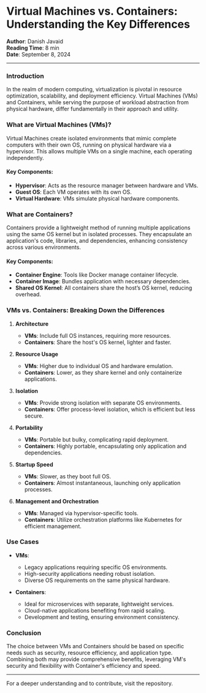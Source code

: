 
# Virtual Machines vs. Containers: Understanding the Key Differences

**Author**: Danish Javaid  
**Reading Time**: 8 min  
**Date**: September 8, 2024  

---

### Introduction

In the realm of modern computing, virtualization is pivotal in resource optimization, scalability, and deployment efficiency. Virtual Machines (VMs) and Containers, while serving the purpose of workload abstraction from physical hardware, differ fundamentally in their approach and utility.

### What are Virtual Machines (VMs)?

Virtual Machines create isolated environments that mimic complete computers with their own OS, running on physical hardware via a hypervisor. This allows multiple VMs on a single machine, each operating independently.

#### Key Components:

- **Hypervisor**: Acts as the resource manager between hardware and VMs.
- **Guest OS**: Each VM operates with its own OS.
- **Virtual Hardware**: VMs simulate physical hardware components.

### What are Containers?

Containers provide a lightweight method of running multiple applications using the same OS kernel but in isolated processes. They encapsulate an application's code, libraries, and dependencies, enhancing consistency across various environments.

#### Key Components:

- **Container Engine**: Tools like Docker manage container lifecycle.
- **Container Image**: Bundles application with necessary dependencies.
- **Shared OS Kernel**: All containers share the host’s OS kernel, reducing overhead.

### VMs vs. Containers: Breaking Down the Differences

1. **Architecture**
   - **VMs**: Include full OS instances, requiring more resources.
   - **Containers**: Share the host's OS kernel, lighter and faster.

2. **Resource Usage**
   - **VMs**: Higher due to individual OS and hardware emulation.
   - **Containers**: Lower, as they share kernel and only containerize applications.

3. **Isolation**
   - **VMs**: Provide strong isolation with separate OS environments.
   - **Containers**: Offer process-level isolation, which is efficient but less secure.

4. **Portability**
   - **VMs**: Portable but bulky, complicating rapid deployment.
   - **Containers**: Highly portable, encapsulating only application and dependencies.

5. **Startup Speed**
   - **VMs**: Slower, as they boot full OS.
   - **Containers**: Almost instantaneous, launching only application processes.

6. **Management and Orchestration**
   - **VMs**: Managed via hypervisor-specific tools.
   - **Containers**: Utilize orchestration platforms like Kubernetes for efficient management.

### Use Cases

- **VMs**:
  - Legacy applications requiring specific OS environments.
  - High-security applications needing robust isolation.
  - Diverse OS requirements on the same physical hardware.

- **Containers**:
  - Ideal for microservices with separate, lightweight services.
  - Cloud-native applications benefiting from rapid scaling.
  - Development and testing, ensuring environment consistency.

### Conclusion

The choice between VMs and Containers should be based on specific needs such as security, resource efficiency, and application type. Combining both may provide comprehensive benefits, leveraging VM's security and flexibility with Container's efficiency and speed.

---

For a deeper understanding and to contribute, visit the repository.

